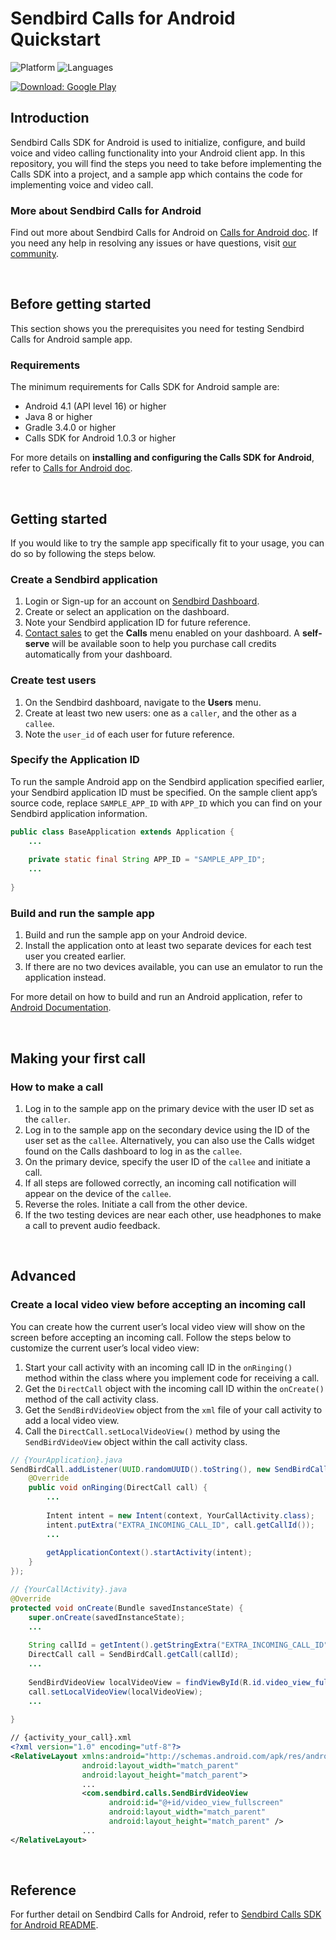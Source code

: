 # Sendbird Calls for Android Quickstart
![Platform](https://img.shields.io/badge/platform-ANDROID-orange.svg)
![Languages](https://img.shields.io/badge/language-JAVA-orange.svg)

[![Download:
Google Play](https://lh3.googleusercontent.com/cjsqrWQKJQp9RFO7-hJ9AfpKzbUb_Y84vXfjlP0iRHBvladwAfXih984olktDhPnFqyZ0nu9A5jvFwOEQPXzv7hr3ce3QVsLN8kQ2Ao=s0)](https://play.google.com/store/apps/details?id=com.sendbird.calls.quickstart)

## Introduction

Sendbird Calls SDK for Android is used to initialize, configure, and build voice and video calling functionality into your Android client app. In this repository, you will find the steps you need to take before implementing the Calls SDK into a project, and a sample app which contains the code for implementing voice and video call. 

### More about Sendbird Calls for Android

Find out more about Sendbird Calls for Android on [Calls for Android doc](https://docs.sendbird.com/android/calls_quick_start). If you need any help in resolving any issues or have questions, visit [our community](https://community.sendbird.com).

<br />

## Before getting started

This section shows you the prerequisites you need for testing Sendbird Calls for Android sample app.

### Requirements

The minimum requirements for Calls SDK for Android sample are: 

- Android 4.1 (API level 16) or higher
- Java 8 or higher
- Gradle 3.4.0 or higher
- Calls SDK for Android 1.0.3 or higher

For more details on **installing and configuring the Calls SDK for Android**, refer to [Calls for Android doc](https://docs.sendbird.com/android/calls_quick_start#3_install_and_configure_the_calls_sdk).

<br />

## Getting started

If you would like to try the sample app specifically fit to your usage, you can do so by following the steps below. 

### Create a Sendbird application

 1. Login or Sign-up for an account on [Sendbird Dashboard](https://dashboard.sendbird.com).
 2. Create or select an application on the dashboard.
 3. Note your Sendbird application ID for future reference.
 4. [Contact sales](https://get.sendbird.com/talk-to-sales.html) to get the **Calls** menu enabled on your dashboard. A **self-serve** will be available soon to help you purchase call credits automatically from your dashboard.  

### Create test users

 1. On the Sendbird dashboard, navigate to the **Users** menu.
 2. Create at least two new users: one as a `caller`, and the other as a `callee`.
 3. Note the `user_id` of each user for future reference.

### Specify the Application ID

To run the sample Android app on the Sendbird application specified earlier, your Sendbird application ID must be specified. On the sample client app’s source code, replace `SAMPLE_APP_ID` with `APP_ID` which you can find on your Sendbird application information. 

```java
public class BaseApplication extends Application {
    ...
    
    private static final String APP_ID = "SAMPLE_APP_ID";
    ...
    
}
```

### Build and run the sample app

1. Build and run the sample app on your Android device. 
2. Install the application onto at least two separate devices for each test user you created earlier. 
3. If there are no two devices available, you can use an emulator to run the application instead. 

For more detail on how to build and run an Android application, refer to [Android Documentation](https://developer.android.com/studio/run).

<br />

## Making your first call

### How to make a call

1. Log in to the sample app on the primary device with the user ID set as the `caller`.
2. Log in to the sample app on the secondary device using the ID of the user set as the `callee`. Alternatively, you can also use the Calls widget found on the Calls dashboard to log in as the `callee`.
3. On the primary device, specify the user ID of the `callee` and initiate a call.
4. If all steps are followed correctly, an incoming call notification will appear on the device of the `callee`.
5. Reverse the roles. Initiate a call from the other device.
6. If the two testing devices are near each other, use headphones to make a call to prevent audio feedback.

<br />

## Advanced

### Create a local video view before accepting an incoming call

You can create how the current user’s local video view will show on the screen before accepting an incoming call. Follow the steps below to customize the current user’s local video view:

1. Start your call activity with an incoming call ID in the `onRinging()` method within the class where you implement code for receiving a call. 
2. Get the `DirectCall` object with the incoming call ID within the `onCreate()` method of the call activity class.
3. Get the `SendBirdVideoView` object from the `xml` file of your call activity to add a local video view.
4. Call the `DirectCall.setLocalVideoView()` method by using the `SendBirdVideoView` object within the call activity class.

```java
// {YourApplication}.java
SendBirdCall.addListener(UUID.randomUUID().toString(), new SendBirdCallListener() {
    @Override
    public void onRinging(DirectCall call) {
        ...
        
        Intent intent = new Intent(context, YourCallActivity.class);
        intent.putExtra("EXTRA_INCOMING_CALL_ID", call.getCallId());
        ...
        
        getApplicationContext().startActivity(intent);
    }
});

// {YourCallActivity}.java
@Override
protected void onCreate(Bundle savedInstanceState) {
    super.onCreate(savedInstanceState);
    ...
    
    String callId = getIntent().getStringExtra("EXTRA_INCOMING_CALL_ID");
    DirectCall call = SendBirdCall.getCall(callId);
    ...
    
    SendBirdVideoView localVideoView = findViewById(R.id.video_view_fullscreen);
    call.setLocalVideoView(localVideoView);
    ...
    
}
```

```xml
// {activity_your_call}.xml
<?xml version="1.0" encoding="utf-8"?>
<RelativeLayout xmlns:android="http://schemas.android.com/apk/res/android"
                android:layout_width="match_parent"
                android:layout_height="match_parent">
                ...
                <com.sendbird.calls.SendBirdVideoView
                      android:id="@+id/video_view_fullscreen"
                      android:layout_width="match_parent"
                      android:layout_height="match_parent" />
                ...
</RelativeLayout>
```

<br />

## Reference

For further detail on Sendbird Calls for Android, refer to [Sendbird Calls SDK for Android README](https://github.com/sendbird/sendbird-calls-android/blob/master/README.md).
